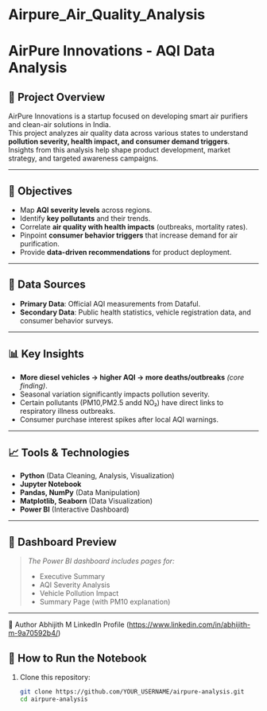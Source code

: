 # Airpure_Air_Quality_Analysis

# AirPure Innovations - AQI Data Analysis

## 📌 Project Overview
AirPure Innovations is a startup focused on developing smart air purifiers and clean-air solutions in India.  
This project analyzes air quality data across various states to understand **pollution severity, health impact, and consumer demand triggers**.  
Insights from this analysis help shape product development, market strategy, and targeted awareness campaigns.

---

## 🎯 Objectives
- Map **AQI severity levels** across regions.
- Identify **key pollutants** and their trends.
- Correlate **air quality with health impacts** (outbreaks, mortality rates).
- Pinpoint **consumer behavior triggers** that increase demand for air purification.
- Provide **data-driven recommendations** for product deployment.

---

## 📂 Data Sources
- **Primary Data**: Official AQI measurements from Dataful.
- **Secondary Data**: Public health statistics, vehicle registration data, and consumer behavior surveys.

---

## 📊 Key Insights
- **More diesel vehicles → higher AQI → more deaths/outbreaks** *(core finding)*.
- Seasonal variation significantly impacts pollution severity.
- Certain pollutants (PM10,PM2.5 andd NO₂) have direct links to respiratory illness outbreaks.
- Consumer purchase interest spikes after local AQI warnings.

---

## 📈 Tools & Technologies
- **Python** (Data Cleaning, Analysis, Visualization)
- **Jupyter Notebook**
- **Pandas, NumPy** (Data Manipulation)
- **Matplotlib, Seaborn** (Data Visualization)
- **Power BI** (Interactive Dashboard)

---

## 📸 Dashboard Preview
> *The Power BI dashboard includes pages for:*  
> - Executive Summary  
> - AQI Severity Analysis  
> - Vehicle Pollution Impact  
> - Summary Page (with PM10 explanation)  

---


📌 Author
Abhijith M
LinkedIn Profile (https://www.linkedin.com/in/abhijith-m-9a70592b4/)

## 🚀 How to Run the Notebook
1. Clone this repository:
   ```bash
   git clone https://github.com/YOUR_USERNAME/airpure-analysis.git
   cd airpure-analysis
